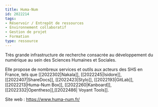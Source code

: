 ```yaml
---
title: Huma-Num
id: 2022214
tags:
- Réservoir / Entrepôt de ressources
- Environnement collaboratif
- Gestion de projet
- Formation
type: ressource
---
```


Très grande infrastructure de recherche consacrée au développement du numérique au sein des Sciences Humaines et Sociales.

Elle propose de nombreux services et outils aux acteurs des SHS en France, tels que [[2022302|Nakala]], [[2022245|Isidore]], [[2022407|ShareDocs]], [[2022423|Stylo]], [[2022193|GitLab]], [[2022213|Huma-Num Box]], [[2022260|Kanboard]], [[2022332|Opentheso]],[[2022486| Voyant Tools]].

Site web : <https://www.huma-num.fr/>



